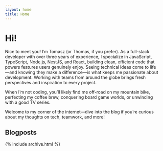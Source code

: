 ```yaml
---
layout: home
title: Home
---
```


# Hi!

Nice to meet you! I’m Tomasz (or Thomas, if you prefer). As a full-stack developer with over three years of experience, I specialize in JavaScript, TypeScript, Node.js, NestJS, and React, building clean, efficient code that powers features users genuinely enjoy. Seeing technical ideas come to life—and knowing they make a difference—is what keeps me passionate about development. Working with teams from around the globe brings fresh perspectives and inspiration to every project.

When I’m not coding, you’ll likely find me off-road on my mountain bike, perfecting my coffee brew, conquering board game worlds, or unwinding with a good TV series. 

Welcome to my corner of the internet—dive into the blog if you’re curious about my thoughts on tech, teamwork, and more!

## Blogposts

{% include archive.html %}
